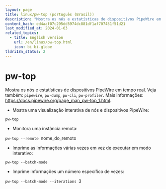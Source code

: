 ```yaml
---
layout: page
title: linux/pw-top (português (Brasil))
description: "Mostra os nós e estatísticas de dispositivos PipeWire em tempo real."
content_hash: ed4aaf07c295dd5974dc881df1af707451f51d21
last_modified_at: 2024-01-03
related_topics:
  - title: English version
    url: /en/linux/pw-top.html
    icon: bi bi-globe
tldri18n_status: 2
---
```

# pw-top

Mostra os nós e estatísticas de dispositivos PipeWire em tempo real.
Veja também: `pipewire`, `pw-dump`, `pw-cli`, `pw-profiler`.
Mais informações: <https://docs.pipewire.org/page_man_pw-top_1.html>.

- Mostra uma visualização interativa de nós e dispositivos PipeWire:

`pw-top`

- Monitora uma instância remota:

`pw-top --remote `<span class="tldr-var badge badge-pill bg-dark-lm bg-white-dm text-white-lm text-dark-dm font-weight-bold">nome_do_remoto</span>

- Imprime as informações várias vezes em vez de executar em modo interativo:

`pw-top --batch-mode`

- Imprime informações um número específico de vezes:

`pw-top --batch-mode --iterations `<span class="tldr-var badge badge-pill bg-dark-lm bg-white-dm text-white-lm text-dark-dm font-weight-bold">3</span>
